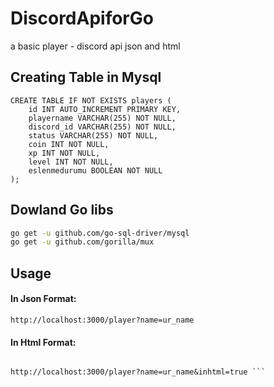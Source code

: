 # DiscordApiforGo
a basic player - discord api json and html


## Creating Table in Mysql
```mysql
CREATE TABLE IF NOT EXISTS players (
    id INT AUTO_INCREMENT PRIMARY KEY,
    playername VARCHAR(255) NOT NULL,
    discord_id VARCHAR(255) NOT NULL,
    status VARCHAR(255) NOT NULL,
    coin INT NOT NULL,
    xp INT NOT NULL,
    level INT NOT NULL,
    eslenmedurumu BOOLEAN NOT NULL
);
```

## Dowland Go libs
```Bash
go get -u github.com/go-sql-driver/mysql
go get -u github.com/gorilla/mux
```

## Usage

 #### In Json Format:
   ```Link
http://localhost:3000/player?name=ur_name
```

 #### In Html Format:
```Link

http://localhost:3000/player?name=ur_name&inhtml=true ```